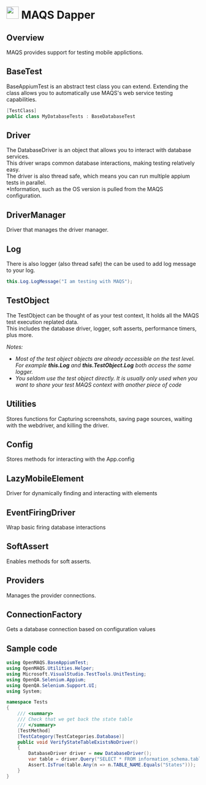 # <img src="resources/maqslogo.ico" height="32" width="32"> MAQS Dapper

## Overview
MAQS provides support for testing mobile applictions.  	

## BaseTest
BaseAppiumTest is an abstract test class you can extend.  Extending the class allows you to automatically use MAQS's web service testing capabilities.
```csharp
[TestClass]
public class MyDatabaseTests : BaseDatabaseTest
```

## Driver
The DatabaseDriver is an object that allows you to interact with database services.  
This driver wraps common database interactions, making testing relatively easy.  
The driver is also thread safe, which means you can run multiple appium tests in parallel.  
*Information, such as the OS version is pulled from the MAQS configuration.

## DriverManager
Driver that manages the driver manager.

## Log
There is also logger (also thread safe) the can be used to add log message to your log.
```csharp
this.Log.LogMessage("I am testing with MAQS");
```

## TestObject
The TestObject can be thought of as your test context, It holds all the MAQS test execution replated data.  
This includes the database driver, logger, soft asserts, performance timers, plus more.

*Notes:*  
* *Most of the test object objects are already accessible on the test level. For example **this.Log** and **this.TestObject.Log** both access the same logger.*
* *You seldom use the test object directly. It is usually only used when you want to share your test MAQS context with another piece of code*

## Utilities
Stores functions for Capturing screenshots, saving page sources, waiting with the webdriver, and killing the driver.

## Config
Stores methods for interacting with the App.config

## LazyMobileElement
Driver for dynamically finding and interacting with elements

## EventFiringDriver
Wrap basic firing database interactions

## SoftAssert
Enables methods for soft asserts.

## Providers
Manages the provider connections.

## ConnectionFactory
Gets a database connection based on configuration values

## Sample code
```csharp
using OpenMAQS.BaseAppiumTest;
using OpenMAQS.Utilities.Helper;
using Microsoft.VisualStudio.TestTools.UnitTesting;
using OpenQA.Selenium.Appium;
using OpenQA.Selenium.Support.UI;
using System;

namespace Tests
{
    /// <summary>
    /// Check that we get back the state table
    /// </summary>
    [TestMethod]
    [TestCategory(TestCategories.Database)]
    public void VerifyStateTableExistsNoDriver()
    {
        DatabaseDriver driver = new DatabaseDriver();
        var table = driver.Query("SELECT * FROM information_schema.tables");
        Assert.IsTrue(table.Any(n => n.TABLE_NAME.Equals("States")));
    }
}
```